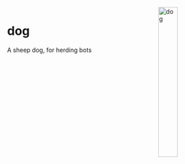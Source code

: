 <img align="right" width="30%" height="30%" src="https://i.ibb.co/r6xTVCd/dog.png" alt="dog" border="0">

# dog
A sheep dog, for herding bots

